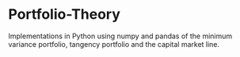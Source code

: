 # Portfolio-Theory
Implementations in Python using numpy and pandas of the minimum variance portfolio, tangency portfolio and the capital market line.
